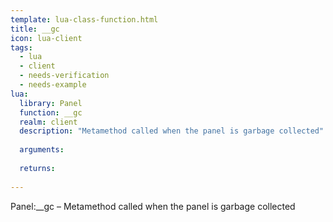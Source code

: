 ```yaml
---
template: lua-class-function.html
title: __gc
icon: lua-client
tags:
  - lua
  - client
  - needs-verification
  - needs-example
lua:
  library: Panel
  function: __gc
  realm: client
  description: "Metamethod called when the panel is garbage collected"
  
  arguments:
  
  returns:
    
---
```


<div class="lua__search__keywords">
Panel:__gc &#x2013; Metamethod called when the panel is garbage collected
</div>
